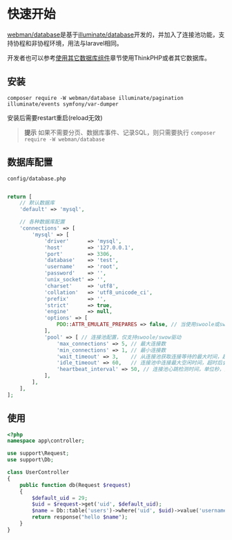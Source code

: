# 快速开始

[webman/database](https://github.com/webman-php/database)是基于[illuminate/database](https://github.com/illuminate/database)开发的，并加入了连接池功能，支持协程和非协程环境，用法与laravel相同。

开发者也可以参考[使用其它数据库组件](others.md)章节使用ThinkPHP或者其它数据库。

## 安装

`composer require -W webman/database illuminate/pagination illuminate/events symfony/var-dumper`

安装后需要restart重启(reload无效)

> **提示**
> 如果不需要分页、数据库事件、记录SQL，则只需要执行
> `composer require -W webman/database`

## 数据库配置
`config/database.php`
```php

return [
    // 默认数据库
    'default' => 'mysql',

    // 各种数据库配置
    'connections' => [
        'mysql' => [
            'driver'      => 'mysql',
            'host'        => '127.0.0.1',
            'port'        => 3306,
            'database'    => 'test',
            'username'    => 'root',
            'password'    => '',
            'unix_socket' => '',
            'charset'     => 'utf8',
            'collation'   => 'utf8_unicode_ci',
            'prefix'      => '',
            'strict'      => true,
            'engine'      => null,
            'options' => [
                PDO::ATTR_EMULATE_PREPARES => false, // 当使用swoole或swow作为驱动时是必须的
            ],
            'pool' => [ // 连接池配置，仅支持swoole/swow驱动
                'max_connections' => 5, // 最大连接数
                'min_connections' => 1, // 最小连接数
                'wait_timeout' => 3,    // 从连接池获取连接等待的最大时间，超时后会抛出异常
                'idle_timeout' => 60,   // 连接池中连接最大空闲时间，超时后会关闭回收，直到连接数为min_connections
                'heartbeat_interval' => 50, // 连接池心跳检测时间，单位秒，建议小于60秒
            ],
        ],
    ],
];
```


## 使用
```php
<?php
namespace app\controller;

use support\Request;
use support\Db;

class UserController
{
    public function db(Request $request)
    {
        $default_uid = 29;
        $uid = $request->get('uid', $default_uid);
        $name = Db::table('users')->where('uid', $uid)->value('username');
        return response("hello $name");
    }
}
```
